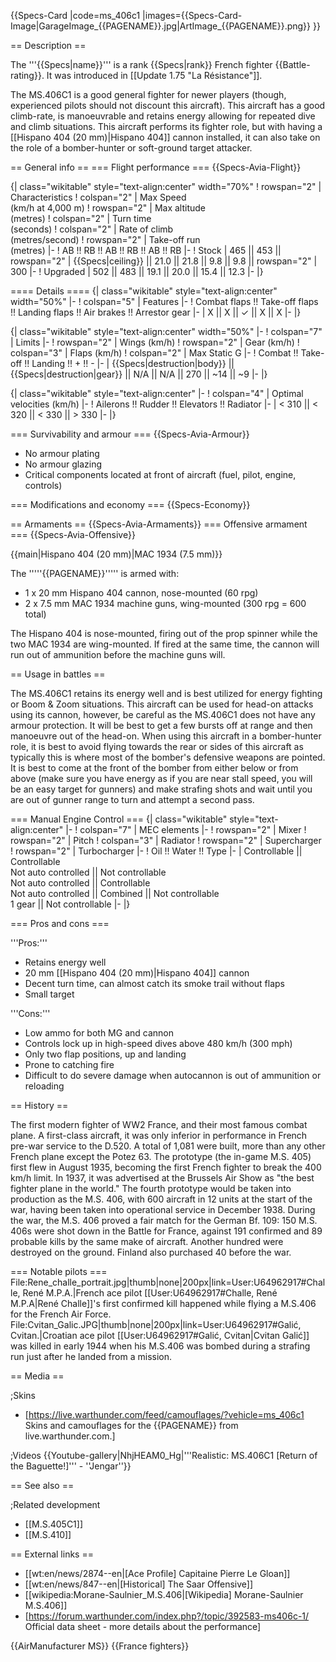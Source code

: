 {{Specs-Card
|code=ms_406c1
|images={{Specs-Card-Image|GarageImage_{{PAGENAME}}.jpg|ArtImage\_{{PAGENAME}}.png}}
}}

== Description ==

<!-- ''In the description, the first part should be about the history of and the creation and combat usage of the aircraft, as well as its key features. In the second part, tell the reader about the aircraft in the game. Insert a screenshot of the vehicle, so that if the novice player does not remember the vehicle by name, he will immediately understand what kind of vehicle the article is talking about.'' -->

The '''{{Specs|name}}''' is a rank {{Specs|rank}} French fighter {{Battle-rating}}. It was introduced in [[Update 1.75 "La Résistance"]].

The MS.406C1 is a good general fighter for newer players (though, experienced pilots should not discount this aircraft). This aircraft has a good climb-rate, is manoeuvrable and retains energy allowing for repeated dive and climb situations. This aircraft performs its fighter role, but with having a [[Hispano 404 (20 mm)|Hispano 404]] cannon installed, it can also take on the role of a bomber-hunter or soft-ground target attacker.

== General info ==
=== Flight performance ===
{{Specs-Avia-Flight}}

<!-- ''Describe how the aircraft behaves in the air. Speed, manoeuvrability, acceleration and allowable loads - these are the most important characteristics of the vehicle.'' -->

{| class="wikitable" style="text-align:center" width="70%"
! rowspan="2" | Characteristics
! colspan="2" | Max Speed<br>(km/h at 4,000 m)
! rowspan="2" | Max altitude<br>(metres)
! colspan="2" | Turn time<br>(seconds)
! colspan="2" | Rate of climb<br>(metres/second)
! rowspan="2" | Take-off run<br>(metres)
|-
! AB !! RB !! AB !! RB !! AB !! RB
|-
! Stock
| 465 || 453 || rowspan="2" | {{Specs|ceiling}} || 21.0 || 21.8 || 9.8 || 9.8 || rowspan="2" | 300
|-
! Upgraded
| 502 || 483 || 19.1 || 20.0 || 15.4 || 12.3
|-
|}

==== Details ====
{| class="wikitable" style="text-align:center" width="50%"
|-
! colspan="5" | Features
|-
! Combat flaps !! Take-off flaps !! Landing flaps !! Air brakes !! Arrestor gear
|-
| X || X || ✓ || X || X <!-- ✓ -->
|-
|}

{| class="wikitable" style="text-align:center" width="50%"
|-
! colspan="7" | Limits
|-
! rowspan="2" | Wings (km/h)
! rowspan="2" | Gear (km/h)
! colspan="3" | Flaps (km/h)
! colspan="2" | Max Static G
|-
! Combat !! Take-off !! Landing !! + !! -
|-
| {{Specs|destruction|body}} || {{Specs|destruction|gear}} || N/A || N/A || 270 || ~14 || ~9
|-
|}

{| class="wikitable" style="text-align:center"
|-
! colspan="4" | Optimal velocities (km/h)
|-
! Ailerons !! Rudder !! Elevators !! Radiator
|-
| < 310 || < 320 || < 330 || > 330
|-
|}

=== Survivability and armour ===
{{Specs-Avia-Armour}}

<!-- ''Examine the survivability of the aircraft. Note how vulnerable the structure is and how secure the pilot is, whether the fuel tanks are armoured, etc. Describe the armour, if there is any, and also mention the vulnerability of other critical aircraft systems.'' -->

- No armour plating
- No armour glazing
- Critical components located at front of aircraft (fuel, pilot, engine, controls)

=== Modifications and economy ===
{{Specs-Economy}}

== Armaments ==
{{Specs-Avia-Armaments}}
=== Offensive armament ===
{{Specs-Avia-Offensive}}

<!-- ''Describe the offensive armament of the aircraft, if any. Describe how effective the cannons and machine guns are in a battle, and also what belts or drums are better to use. If there is no offensive weaponry, delete this subsection.'' -->

{{main|Hispano 404 (20 mm)|MAC 1934 (7.5 mm)}}

The '''''{{PAGENAME}}''''' is armed with:

- 1 x 20 mm Hispano 404 cannon, nose-mounted (60 rpg)
- 2 x 7.5 mm MAC 1934 machine guns, wing-mounted (300 rpg = 600 total)

The Hispano 404 is nose-mounted, firing out of the prop spinner while the two MAC 1934 are wing-mounted. If fired at the same time, the cannon will run out of ammunition before the machine guns will.

== Usage in battles ==

<!-- ''Describe the tactics of playing in the aircraft, the features of using aircraft in a team and advice on tactics. Refrain from creating a "guide" - do not impose a single point of view, but instead, give the reader food for thought. Examine the most dangerous enemies and give recommendations on fighting them. If necessary, note the specifics of the game in different modes (AB, RB, SB).'' -->

The MS.406C1 retains its energy well and is best utilized for energy fighting or Boom & Zoom situations. This aircraft can be used for head-on attacks using its cannon, however, be careful as the MS.406C1 does not have any armour protection. It will be best to get a few bursts off at range and then manoeuvre out of the head-on. When using this aircraft in a bomber-hunter role, it is best to avoid flying towards the rear or sides of this aircraft as typically this is where most of the bomber's defensive weapons are pointed. It is best to come at the front of the bomber from either below or from above (make sure you have energy as if you are near stall speed, you will be an easy target for gunners) and make strafing shots and wait until you are out of gunner range to turn and attempt a second pass.

=== Manual Engine Control ===
{| class="wikitable" style="text-align:center"
|-
! colspan="7" | MEC elements
|-
! rowspan="2" | Mixer
! rowspan="2" | Pitch
! colspan="3" | Radiator
! rowspan="2" | Supercharger
! rowspan="2" | Turbocharger
|-
! Oil !! Water !! Type
|-
| Controllable || Controllable<br>Not auto controlled || Not controllable<br>Not auto controlled || Controllable<br>Not auto controlled || Combined || Not controllable<br>1 gear || Not controllable
|-
|}

=== Pros and cons ===

<!-- ''Summarise and briefly evaluate the vehicle in terms of its characteristics and combat effectiveness. Mark its pros and cons in the bulleted list. Try not to use more than 6 points for each of the characteristics. Avoid using categorical definitions such as "bad", "good" and the like - use substitutions with softer forms such as "inadequate" and "effective".'' -->

'''Pros:'''

- Retains energy well
- 20 mm [[Hispano 404 (20 mm)|Hispano 404]] cannon
- Decent turn time, can almost catch its smoke trail without flaps
- Small target

'''Cons:'''

- Low ammo for both MG and cannon
- Controls lock up in high-speed dives above 480 km/h (300 mph)
- Only two flap positions, up and landing
- Prone to catching fire
- Difficult to do severe damage when autocannon is out of ammunition or reloading

== History ==

<!-- ''Describe the history of the creation and combat usage of the aircraft in more detail than in the introduction. If the historical reference turns out to be too long, take it to a separate article, taking a link to the article about the vehicle and adding a block "/History" (example: <nowiki>https://wiki.warthunder.com/(Vehicle-name)/History</nowiki>) and add a link to it here using the <code>main</code> template. Be sure to reference text and sources by using <code><nowiki><ref></ref></nowiki></code>, as well as adding them at the end of the article with <code><nowiki><references /></nowiki></code>. This section may also include the vehicle's dev blog entry (if applicable) and the in-game encyclopedia description (under <code><nowiki>=== In-game description ===</nowiki></code>, also if applicable).'' -->

The first modern fighter of WW2 France, and their most famous combat plane. A first-class aircraft, it was only inferior in performance in French pre-war service to the D.520. A total of 1,081 were built, more than any other French plane except the Potez 63. The prototype (the in-game M.S. 405) first flew in August 1935, becoming the first French fighter to break the 400 km/h limit. In 1937, it was advertised at the Brussels Air Show as "the best fighter plane in the world." The fourth prototype would be taken into production as the M.S. 406, with 600 aircraft in 12 units at the start of the war, having been taken into operational service in December 1938. During the war, the M.S. 406 proved a fair match for the German Bf. 109: 150 M.S. 406s were shot down in the Battle for France, against 191 confirmed and 89 probable kills by the same make of aircraft. Another hundred were destroyed on the ground. Finland also purchased 40 before the war.

=== Notable pilots ===
<gallery mode="packed" heights="250">
File:Rene_challe_portrait.jpg|thumb|none|200px|link=User:U64962917#Challe, René M.P.A.|French ace pilot [[User:U64962917#Challe, René M.P.A|René Challe]]'s first confirmed kill happened while flying a M.S.406 for the French Air Force.
File:Cvitan_Galic.JPG|thumb|none|200px|link=User:U64962917#Galić, Cvitan.|Croatian ace pilot [[User:U64962917#Galić, Cvitan|Cvitan Galić]] was killed in early 1944 when his M.S.406 was bombed during a strafing run just after he landed from a mission.
</gallery>

== Media ==

<!-- ''Excellent additions to the article would be video guides, screenshots from the game, and photos.'' -->

;Skins

- [https://live.warthunder.com/feed/camouflages/?vehicle=ms_406c1 Skins and camouflages for the {{PAGENAME}} from live.warthunder.com.]

;Videos
{{Youtube-gallery|NhjHEAM0_Hg|'''Realistic: MS.406C1 [Return of the Baguette!]''' - ''Jengar''}}

== See also ==

<!-- ''Links to the articles on the War Thunder Wiki that you think will be useful for the reader, for example:''
* ''reference to the series of the aircraft;''
* ''links to approximate analogues of other nations and research trees.'' -->

;Related development

- [[M.S.405C1]]
- [[M.S.410]]

== External links ==

<!-- ''Paste links to sources and external resources, such as:''
* ''topic on the official game forum;''
* ''other literature.'' -->

- [[wt:en/news/2874--en|[Ace Profile] Capitaine Pierre Le Gloan]]
- [[wt:en/news/847--en|[Historical] The Saar Offensive]]
- [[wikipedia:Morane-Saulnier_M.S.406|[Wikipedia] Morane-Saulnier M.S.406]]
- [https://forum.warthunder.com/index.php?/topic/392583-ms406c-1/ Official data sheet - more details about the performance]

{{AirManufacturer MS}}
{{France fighters}}
